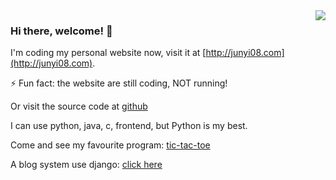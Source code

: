 <img  src="https://github-readme-stats.vercel.app/api?username=icaijy&show_icons=true&icon_color=CE1D2D&text_color=718096&bg_color=ffffff&hide_title=true" align='right'/>

### Hi there, welcome! 👋
I'm coding my personal website now, visit it at [http://junyi08.com](http://junyi08.com).

⚡ Fun fact: the website are still coding, NOT running!

Or visit the source code at [github](https://github.com/icaijy/junyi08.com)

I can use python, java, c, frontend, but Python is my best.

Come and see my favourite program: [tic-tac-toe](https://github.com/icaijy/tic-tac-toe)

A blog system use django: [click here](https://github.com/icaijy/blogsystem)
<!--
**icaijy/icaijy** is a ✨ _special_ ✨ repository because its `README.md` (this file) appears on your GitHub profile.

Here are some ideas to get you started:

- 🔭 I’m currently working on ...
- 🌱 I’m currently learning ...
- 👯 I’m looking to collaborate on ...
- 🤔 I’m looking for help with ...
- 💬 Ask me about ...
- 📫 How to reach me: ...
- 😄 Pronouns: ...
-  ...
-->
